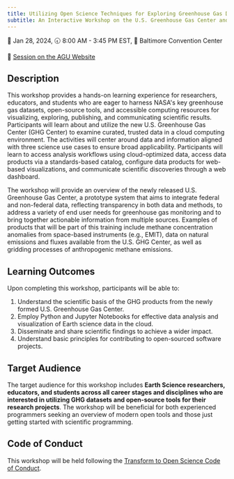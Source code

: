 ```yaml
---
title: Utilizing Open Science Techniques for Exploring Greenhouse Gas Data
subtitle: An Interactive Workshop on the U.S. Greenhouse Gas Center and VEDA Tools for use in Earth Science Research
---
```

📅 Jan 28, 2024, 🕣 8:00 AM - 3:45 PM EST, 📍 Baltimore Convention Center

🔗 [Session on the AGU Website](https://www.agu.org/annual-meeting/attend#register)

## Description

This workshop provides a hands-on learning experience for researchers, educators, and students who are eager to harness NASA's key greenhouse gas datasets, open-source tools, and accessible computing resources for visualizing, exploring, publishing, and communicating scientific results. Participants will learn about and utilize the new U.S. Greenhouse Gas Center (GHG Center) to examine curated, trusted data in a cloud computing environment. The activities will center around data and information aligned with three science use cases to ensure broad applicability.  Participants will learn to access analysis workflows using cloud-optimized data, access data products via a standards-based catalog, configure data products for web-based visualizations, and communicate scientific discoveries through a web dashboard. 

The workshop will provide an overview of the newly released U.S. Greenhouse Gas Center, a prototype system that aims to integrate federal and non-federal data, reflecting transparency in both data and methods, to address a variety of end user needs for greenhouse gas monitoring and to bring together actionable information from multiple sources. Examples of products that will be part of this training include methane concentration anomalies from space-based instruments (e.g., EMIT), data on natural emissions and fluxes available from the U.S. GHG Center, as well as gridding processes of anthropogenic methane emissions. 

## Learning Outcomes

Upon completing this workshop, participants will be able to:

1. Understand the scientific basis of the GHG products from the newly formed U.S. Greenhouse Gas Center.
2. Employ Python and Jupyter Notebooks for effective data analysis and visualization of Earth science data in the cloud.
3. Disseminate and share scientific findings to achieve a wider impact.
4. Understand basic principles for contributing to open-sourced software projects.

## Target Audience

The target audience for this workshop includes **Earth Science researchers, educators, and students across all career stages and disciplines who are interested in utilizing GHG datasets and open-source tools for their research projects**. The workshop will be beneficial for both experienced programmers seeking an overview of modern open tools and those just getting started with scientific programming.

## Code of Conduct

This workshop will be held following the [Transform to Open Science Code of Conduct](https://github.com/nasa/Transform-to-Open-Science/blob/main/CODE_OF_CONDUCT.md).
